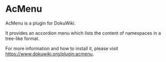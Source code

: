 # AcMenu #

AcMenu is a plugin for DokuWiki. 

It provides an accordion menu which lists the content of namespaces in a tree-like format.

For more information and how to install it, please visit https://www.dokuwiki.org/plugin:acmenu.